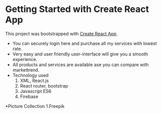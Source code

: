 # Getting Started with Create React App

This project was bootstrapped with [Create React App](https://github.com/facebook/create-react-app).

* You can securely login here and purchase all my services with lowest rate.
* Very easy and user friendly user-interface will give you a smooth experience.
* All products and services are available ase you can compare with markettrend.
* Technology used
    1. XML, React.js
    2. React router, bootstrap
    3. Javascript ES6
    4. Firebase
 
 *Picture Collection
       1.Freepik
    
    

 
